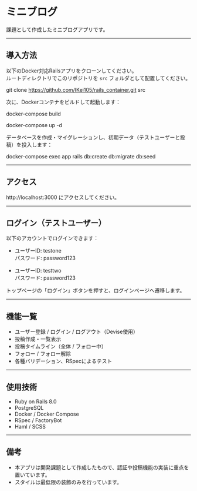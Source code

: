 # ミニブログ

課題として作成したミニブログアプリです。

---

## 導入方法

以下のDocker対応Railsアプリをクローンしてください。  
ルートディレクトリでこのリポジトリを `src` フォルダとして配置してください。

git clone https://github.com/IKei105/rails_container.git src

次に、Dockerコンテナをビルドして起動します：

docker-compose build

docker-compose up -d

データベースを作成・マイグレーションし、初期データ（テストユーザーと投稿）を投入します：

docker-compose exec app rails db:create db:migrate db:seed

---

## アクセス

http://localhost:3000 にアクセスしてください。

---

## ログイン（テストユーザー）

以下のアカウントでログインできます：

- ユーザーID: testone  
  パスワード: password123

- ユーザーID: testtwo  
  パスワード: password123

トップページの「ログイン」ボタンを押すと、ログインページへ遷移します。

---

## 機能一覧

- ユーザー登録 / ログイン / ログアウト（Devise使用）
- 投稿作成・一覧表示
- 投稿タイムライン（全体 / フォロー中）
- フォロー / フォロー解除
- 各種バリデーション、RSpecによるテスト

---

## 使用技術

- Ruby on Rails 8.0
- PostgreSQL
- Docker / Docker Compose
- RSpec / FactoryBot
- Haml / SCSS

---

## 備考

- 本アプリは開発課題として作成したもので、認証や投稿機能の実装に重点を置いています。
- スタイルは最低限の装飾のみを行っています。
